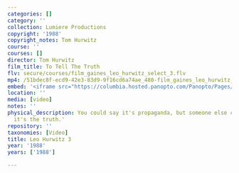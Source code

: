 ```yaml
---
categories: []
category: ''
collection: Lumiere Productions
copyright: '1988'
copyright_notes: Tom Hurwitz
course: ''
courses: []
director: Tom Hurwitz
film_title: To Tell The Truth
flv: secure/courses/film_gaines_leo_hurwitz_select_3.flv
mp4: /51bdec8f-ecd9-42e3-83d9-9f16cd6a74ae_480-film_gaines_leo_hurwitz_select_3.mp4
embed: '<iframe src="https://columbia.hosted.panopto.com/Panopto/Pages/Embed.aspx?id=9cd6179b-a14a-4999-8b68-a95f01037183&v=1" width="720" height="405" style="padding: 0px; border: 1px solid #464646;" frameborder="0" allowfullscreen allow="autoplay"></iframe>'
location: ''
media: [video]
notes: ''
physical_description: You could say it's propaganda, but someone else could say 'No,
  it's the truth.'
repository: ''
taxonomies: [Video]
title: Leo Hurwitz 3
year: '1988'
years: ['1988']

---
```

